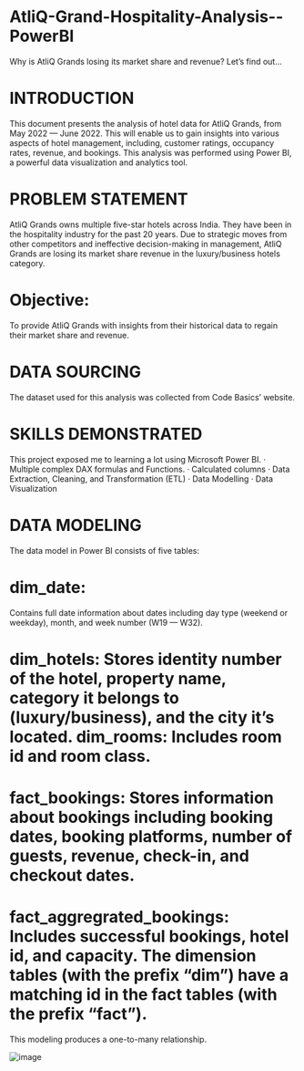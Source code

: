 # AtliQ-Grand-Hospitality-Analysis--PowerBI

Why is AtliQ Grands losing its market share and revenue? Let’s find out...

# INTRODUCTION
This document presents the analysis of hotel data for AtliQ Grands, from May 2022 — June 2022. This will enable us to gain insights into various aspects of hotel management, including, customer ratings, occupancy rates, revenue, and bookings. This analysis was performed using Power BI, a powerful data visualization and analytics tool.

# PROBLEM STATEMENT
AtliQ Grands owns multiple five-star hotels across India. They have been in the hospitality industry for the past 20 years. Due to strategic moves from other competitors and ineffective decision-making in management, AtliQ Grands are losing its market share revenue in the luxury/business hotels category.

# Objective: 
To provide AtliQ Grands with insights from their historical data to regain their market share and revenue.

# DATA SOURCING
The dataset used for this analysis was collected from Code Basics’ website.

# SKILLS DEMONSTRATED
This project exposed me to learning a lot using Microsoft Power BI.
· Multiple complex DAX formulas and Functions.
· Calculated columns
· Data Extraction, Cleaning, and Transformation (ETL)
· Data Modelling
· Data Visualization

# DATA MODELING
The data model in Power BI consists of five tables:

# dim_date: 
Contains full date information about dates including day type (weekend or weekday), month, and week number (W19 — W32). 
# dim_hotels: Stores identity number of the hotel, property name, category it belongs to (luxury/business), and the city it’s located. dim_rooms: Includes room id and room class. 
# fact_bookings: Stores information about bookings including booking dates, booking platforms, number of guests, revenue, check-in, and checkout dates. 
# fact_aggregrated_bookings: Includes successful bookings, hotel id, and capacity. The dimension tables (with the prefix “dim”) have a matching id in the fact tables (with the prefix “fact”). 
This modeling produces a one-to-many relationship.

![image](https://github.com/Dev-dataanalyst/AtliQ-Grand-Hospitality-Analysis--PowerBI/assets/143479964/e7d6c088-d55c-4a9e-bf75-a0225d6dd844)






